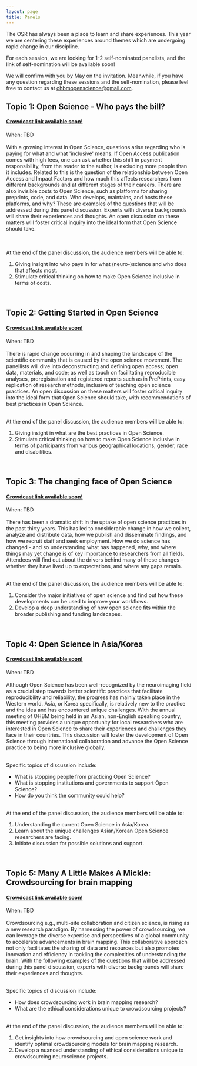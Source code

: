 ```yaml
---
layout: page
title: Panels
---
```


<html>
<script>

function getPanelSpeakersForPanelName(panelName) {
  // Filter all speakers to select only those that are in the given panel
  const speakers = {{ site.data.speakers | jsonify }};
  const panelSpeakers = speakers.filter(speaker => speaker.Panel !== undefined);
  return panelSpeakers.filter(speaker => (speaker.Panel && speaker.Panel.toLowerCase().includes(panelName.toLowerCase())));
}

function getUrlForSpeaker(speaker) {
  // Take website if available, then twitter, then github
  if (speaker.Website) {
    return speaker.Website;
  }
  if (speaker.Twitter) {
    return speaker.Twitter;
  }
  if (speaker.Github) {
    return speaker.Github;
  }

  return "";
}

function emptyStringForNull(element) {
  // Return empty string if the element is null to prevent the display of "null" on the page
  const out = element ? element : "";
  return out;
}

function getImageAssetPathForSpeaker(speaker) {
  // Retrieve image path of the speaker photo
  return `../img/speakers/${speaker.Name.toLowerCase().replaceAll(' ', '_')}.jpg`;
}

function formatSpeakerDiv(speaker) {
  // Generate a card for speaker with photo | name | panel job | affiliation | twitter | github
  // Only the speaker name is mandatory but you should check that there is a SURNAME_NAME.jpg
  // photo in the img/speakers folder
  // For the other fields, it only appears if the value is defined in the _data/speakers.csv
  if (!speaker.Name || speaker.Name === "") {
    return "";
  }

  const speakerUrl = getUrlForSpeaker(speaker);

  return `
    <div>
      <a style="color:#05323F" href="${speakerUrl}">
        <img src=${getImageAssetPathForSpeaker(speaker)} />

        <h3>${speaker.Name}</h3>
        ${speaker.Job ? `<h4>${speaker.Job}</h4>` : ""}
        ${speaker.Affiliation ? `<h6>${speaker.Affiliation}</h6>` : ""}
      </a>
      ${speaker.Twitter ? `<a target="_blank" href="${speaker.Twitter}"><i class="fa fa-twitter fa-2x"></i></a>` : ""}
      ${speaker.GitHub ? `<a target="_blank" href="${speaker.GitHub}"><i class="fa fa-github fa-2x"></i></a>` : ""}
    </div>
  `;
}

function displayPanel(panelName) {
  // Generate divs that contain all the speakers that are in the given panel
  const speakers = getPanelSpeakersForPanelName(panelName);
  return `${speakers.map(formatSpeakerDiv).join("")}`;
}

</script>
</html>


The OSR has always been a place to learn and share experiences.
This year we are centering these experiences around themes which are undergoing rapid change in our discipline. 

For each session, we are looking for 1-2 self-nominated panelists, and the link of self-nomination will be available soon! 
<!-- **If you are interested in joining as a panelist and would like to self-nominate, please fill in the following form!** <br>-->

<!-- <iframe width="640px" height="480px" src="https://forms.office.com/Pages/ResponsePage.aspx?id=DQSIkWdsW0yxEjajBLZtrQAAAAAAAAAAAAMAAC9pqdJUN0FOODU0N0Y2VUxDWDQwWkI0S0NMSTgwMy4u&embed=true" frameborder="0" marginwidth="0" marginheight="0" style="border: none; max-width:100%; max-height:100vh" allowfullscreen webkitallowfullscreen mozallowfullscreen msallowfullscreen> </iframe> -->

We will confirm with you by May on the invitation. Meanwhile, if you have any question regarding these sessions and the self-nomination, please feel free to contact us at ohbmopenscience@gmail.com.

## Topic 1: Open Science - Who pays the bill?
#### <a href="" target="_blank">Crowdcast link available soon!<!-- Join on Crowdcast --> </a> 
When: TBD <!-- 8:00 GMT-4 | July 23, 2023 (Sunday) --> <br/>
<br/>
With a growing interest in Open Science, questions arise regarding who is paying for what and what 'inclusive' means. If Open Access publication comes with high fees, one can ask whether this shift in payment responsibility, from the reader to the author, is excluding more people than it includes. Related to this is the question of the relationship between Open Access and Impact Factors and how much this affects researchers from different backgrounds and at different stages of their careers. There are also invisible costs to Open Science, such as platforms for sharing preprints, code, and data. Who develops, maintains, and hosts these platforms, and why? These are examples of the questions that will be addressed during this panel discussion. Experts with diverse backgrounds will share their experiences and thoughts. An open discussion on these matters will foster critical inquiry into the ideal form that Open Science should take.   
<br><br>

At the end of the panel discussion, the audience members will be able to:
  1. Giving insight into who pays in for what (neuro-)science and who does that affects most.
  2. Stimulate critical thinking on how to make Open Science inclusive in terms of costs.
<br/>

<html>
<div class="panel-speakers" id="panel1"></div>

<script>
document.getElementById("open-science-panel").innerHTML = displayPanel("Open Science");
</script>
</html>

## Topic 2: Getting Started in Open Science
#### <a href="" target="_blank">Crowdcast link available soon!<!-- Join on Crowdcast --> </a> 
When: TBD <!-- 14:15 GMT-4 | July 23, 2023 (Sunday) --> <br/>
<br/>
There is rapid change occurring in and shaping the landscape of the scientific community that is caused by the open science movement. The panellists will dive into deconstructing and defining open access; open data, materials, and code; as well as touch on facilitating reproducible analyses, preregistration and registered reports such as in PrePrints, easy replication of research methods, inclusive of teaching open science practices. An open discussion on these matters will foster critical inquiry into the ideal form that Open Science should take, with recommendations of best practices in Open Science. 
<br><br>

At the end of the panel discussion, the audience members will be able to:
  1. Giving insight in what are the best practices in Open Science.
  2. Stimulate critical thinking on how to make Open Science inclusive in terms of participants from various geographical locations, gender, race and disabilities.
<br/>
<html>
<div class="panel-speakers" id="panel2"></div>

<script>
document.getElementById("open-publishing-panel").innerHTML = displayPanel("Open Publishing");
</script>
</html>


## Topic 3: The changing face of Open Science
#### <a href="" target="_blank">Crowdcast link available soon!<!-- Join on Crowdcast --> </a> 
When: TBD <!-- 8:00 GMT-4 | July 24, 2023 (Monday) --> <br/>
<br/>
There has been a dramatic shift in the uptake of open science practices in the past thirty years. This has led to considerable change in how we collect, analyze and distribute data, how we publish and disseminate findings, and how we recruit staff and seek employment. How we do science has changed - and so understanding what has happened, why, and where things may yet change is of key importance to researchers from all fields. Attendees will find out about the drivers behind many of these changes - whether they have lived up to expectations, and where any gaps remain.
<br><br>

At the end of the panel discussion, the audience members will be able to:
  1. Consider the major initiatives of open science and find out how these developments can be used to improve your workflows.
  2. Develop a deep understanding of how open science fits within the broader publishing and funding landscapes.
<br/>
<html>
<div class="panel-speakers" id="panel3"></div>

<script>
document.getElementById("open-code-panel").innerHTML = displayPanel("Open Code");
</script>
</html>


## Topic 4: Open Science in Asia/Korea
#### <a href="" target="_blank">Crowdcast link available soon!<!-- Join on Crowdcast --> </a> 
When: TBD <!-- 10:30 GMT-4 | July 25, 2023 (Tuesday) --> <br/>
<br/>
Although Open Science has been well-recognized by the neuroimaging field as a crucial step towards better scientific practices that facilitate reproducibility and reliability, the progress has mainly taken place in the Western world. Asia, or Korea specifically, is relatively new to the practice and the idea and has encountered unique challenges. With the annual meeting of OHBM being held in an Asian, non-English speaking country, this meeting provides a unique opportunity for local researchers who are interested in Open Science to share their experiences and challenges they face in their countries. This discussion will foster the development of Open Science through international collaboration and advance the Open Science practice to being more inclusive globally.
<br><br>

Specific topics of discussion include:
  - What is stopping people from practicing Open Science?
  - What is stopping institutions and governments to support Open Science?
  - How do you think the community could help?
<br><br>

At the end of the panel discussion, the audience members will be able to:
  1. Understanding the current Open Science in Asia/Korea.
  2. Learn about the unique challenges Asian/Korean Open Science researchers are facing.
  3. Initiate discussion for possible solutions and support.
<br/>
<html>
<div class="panel-speakers" id="panel4"></div>

<script>
document.getElementById("statistical-perspectives-panel").innerHTML = displayPanel("Statistical Perspectives");
</script>
</html>

## Topic 5: Many A Little Makes A Mickle: Crowdsourcing for brain mapping
#### <a href="" target="_blank">Crowdcast link available soon!<!-- Join on Crowdcast --> </a> 
When: TBD <!-- 10:30 GMT-4 | July 26, 2023 (Wednesday) --> <br/>
<br/>
Crowdsourcing e.g., multi-site collaboration and citizen science, is rising as a new research paradigm. By harnessing the power of crowdsourcing, we can leverage the diverse expertise and perspectives of a global community to accelerate advancements in brain mapping. This collaborative approach not only facilitates the sharing of data and resources but also promotes innovation and efficiency in tackling the complexities of understanding the brain. With the following examples of the questions that will be addressed during this panel discussion, experts with diverse backgrounds will share their experiences and thoughts.
<br><br>

Specific topics of discussion include:
  - How does crowdsourcing work in brain mapping research? 
  - What are the ethical considerations unique to crowdsourcing projects? 
<br><br>

At the end of the panel discussion, the audience members will be able to:
  1. Get insights into how crowdsourcing and open science work and identify optimal crowdsourcing models for brain mapping research.
  2. Develop a nuanced understanding of ethical considerations unique to crowdsourcing neuroscience projects.
<br>
<html>
<div class="panel-speakers" id="panel5"></div>

<script>
document.getElementById("social-bias-panel").innerHTML = displayPanel("Social Bias");
</script>
</html>
